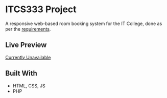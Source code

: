 # ITCS333 Project
A responsive web-based room booking system for the IT College, done as per the [requirements](https://github.com/ITCS333/slides/blob/main/md/prj.md).
## Live Preview
[Currently Unavailable]()
## Built With
* HTML, CSS, JS
* PHP
